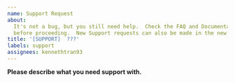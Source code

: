 ```yaml
---
name: Support Request
about:
  It's not a bug, but you still need help.  Check the FAQ and Documentation first
  before proceeding.  New Support requests can also be made in the new discussions area.
title: '[SUPPORT]  ???'
labels: support
assignees: kennethtran93
---
```


<!-- Please read carefully!  Issues that do not follow the format WILL be closed without it being resolved!

This support template is kept as an alternate/previous approach to support issues.  Support Q&A can now be created in the new Discussions area https://github.com/Cookie-AutoDelete/Cookie-AutoDelete/discussions/new.  This allows marking a discussion post as answered to assist others.  Feel free to create support questions here or through the discussions area.  Support questions created here can be moved to discussions by a member of CAD Team.

- Please check both open and close issues to ensure that your support question has not ben answered yet!  Duplicate issues will be closed and pointed to its relevant issue.

- Please ensure that the support title starts with '[SUPPORT] '.
- Please ensure that the support body contains the required section is filled in, keeping the headers intact.

By removing this entire section (from <!-- to ->) you acknowledge that you have searched all the existing open and closed issues and that your support question was not previously answered.
 -->

**Please describe what you need support with.** <!-- REQUIRED SECTION -->

<!-- A clear and concise description of what you need support with.  Please replace this line with your details. -->
